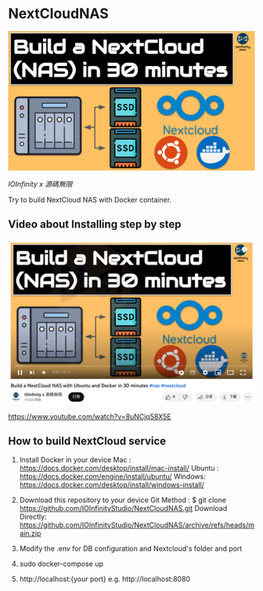 # NextCloudNAS 
![Nextcloud](./YT.png)

*IOInfinity x 源碼無限*

Try to build NextCloud NAS with Docker container.


## Video about Installing step by step

![Nextcloud](./YT-share.png)

https://www.youtube.com/watch?v=8uNCjq58X5E


## How to build NextCloud service

1. Install Docker in your device
Mac    : https://docs.docker.com/desktop/install/mac-install/
Ubuntu : https://docs.docker.com/engine/install/ubuntu/
Windows: https://docs.docker.com/desktop/install/windows-install/

2. Download this repository to your device
Git Method       :   $ git clone https://github.com/IOInfinityStudio/NextCloudNAS.git
Download Directly:   https://github.com/IOInfinityStudio/NextCloudNAS/archive/refs/heads/main.zip

3. Modify the .env for DB configuration and Nextcloud's folder and port

4. sudo docker-compose up 

5. http://localhost:{your port} e.g. http://localhost:8080
